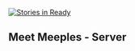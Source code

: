 [![Stories in Ready](https://badge.waffle.io/npauzenga/meet_meeples-server.png?label=ready&title=Ready)](https://waffle.io/npauzenga/meet_meeples-server)
## Meet Meeples - Server
